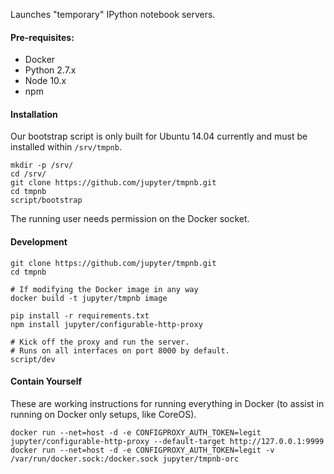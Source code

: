 Launches "temporary" IPython notebook servers.

#### Pre-requisites:

* Docker
* Python 2.7.x
* Node 10.x
* npm

#### Installation

Our bootstrap script is only built for Ubuntu 14.04 currently and must be installed within `/srv/tmpnb`.

```
mkdir -p /srv/
cd /srv/
git clone https://github.com/jupyter/tmpnb.git
cd tmpnb
script/bootstrap
```

The running user needs permission on the Docker socket.

#### Development

```
git clone https://github.com/jupyter/tmpnb.git
cd tmpnb

# If modifying the Docker image in any way
docker build -t jupyter/tmpnb image

pip install -r requirements.txt
npm install jupyter/configurable-http-proxy

# Kick off the proxy and run the server.
# Runs on all interfaces on port 8000 by default.
script/dev
```

#### Contain Yourself

These are working instructions for running everything in Docker (to assist in running on Docker only setups, like CoreOS).

```
docker run --net=host -d -e CONFIGPROXY_AUTH_TOKEN=legit jupyter/configurable-http-proxy --default-target http://127.0.0.1:9999
docker run --net=host -d -e CONFIGPROXY_AUTH_TOKEN=legit -v /var/run/docker.sock:/docker.sock jupyter/tmpnb-orc
```

